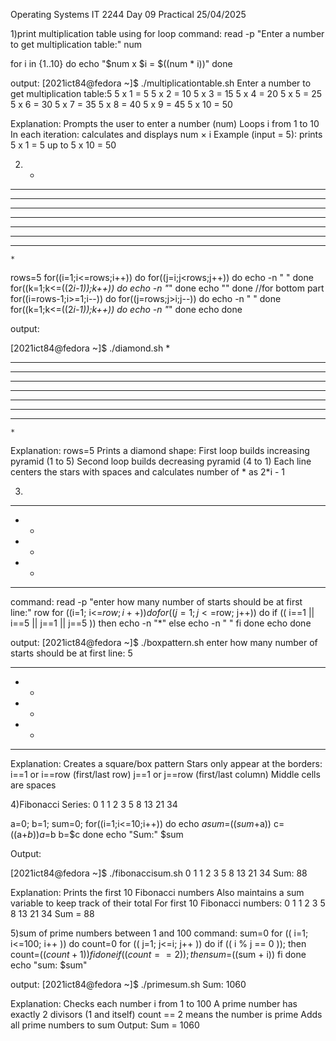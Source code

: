 Operating Systems IT 2244
Day 09 Practical
25/04/2025

1)print multiplication table using for loop
command:
read -p "Enter a number to get multiplication table:" num

for i in {1..10}
do
    echo "$num x $i = $((num * i))"
done

output:
[2021ict84@fedora ~]$ ./multiplicationtable.sh
Enter a number to get multiplication table:5
5 x 1 = 5
5 x 2 = 10
5 x 3 = 15
5 x 4 = 20
5 x 5 = 25
5 x 6 = 30
5 x 7 = 35
5 x 8 = 40
5 x 9 = 45
5 x 10 = 50

Explanation:
Prompts the user to enter a number (num)
Loops i from 1 to 10
In each iteration: calculates and displays num × i
Example (input = 5): prints 5 x 1 = 5 up to 5 x 10 = 50

2)  *        
   ***
  *****
 *******
*********
 *******
  *****
   ***
    *

   
rows=5
for((i=1;i<=rows;i++))
    do
    for((j=i;j<rows;j++))
    do
    echo -n " "
    done
    for((k=1;k<=((2*i-1));k++))
    do
    echo -n "*"
    done
    echo ""
    done
//for bottom part
for((i=rows-1;i>=1;i--))
do
for((j=rows;j>i;j--))
do
echo -n " "
done
for((k=1;k<=((2*i-1));k++))
do
echo -n "*"
done
echo
done

output:

[2021ict84@fedora ~]$ ./diamond.sh
    *
   ***
  *****
 *******
*********
 *******
  *****
   ***
    *

Explanation:
rows=5
Prints a diamond shape:
First loop builds increasing pyramid (1 to 5)
Second loop builds decreasing pyramid (4 to 1)
Each line centers the stars with spaces and calculates number of * as 2*i - 1

3)
*****
*   *
*   *
*   *
*****
command:
read -p "enter how many number of starts should be at first line:" row
for ((i=1; i<=$row; i++))
do
    for ((j=1; j<=$row; j++))
    do
        if (( i==1 || i==5 || j==1 || j==5 ))
        then
            echo -n "*"
        else
            echo -n " "
        fi
    done
    echo
done


output:
[2021ict84@fedora ~]$ ./boxpattern.sh
enter how many number of starts should be at first line: 5
*****
*   *
*   *
*   *
*****

Explanation:
Creates a square/box pattern
Stars only appear at the borders:
i==1 or i==row (first/last row)
j==1 or j==row (first/last column)
Middle cells are spaces

4)Fibonacci Series:
0 1 1 2 3 5 8 13 21 34


a=0;
b=1;
sum=0;
for((i=1;i<=10;i++))
do
echo $a
sum=$(($sum+$a))
c=$(($a+$b))
a=$b
b=$c
done
echo "Sum:" $sum

Output:

[2021ict84@fedora ~]$ ./fibonaccisum.sh
0
1
1
2
3
5
8
13
21
34
Sum: 88

Explanation:
Prints the first 10 Fibonacci numbers
Also maintains a sum variable to keep track of their total
For first 10 Fibonacci numbers: 0 1 1 2 3 5 8 13 21 34
Sum = 88

5)sum of prime numbers between 1 and 100
command:
sum=0
for (( i=1; i<=100; i++ )) 
do
  count=0
  for (( j=1; j<=i; j++ )) 
  do
    if (( i % j == 0 )); then
      count=$((count + 1))
    fi
  done
  if (( count == 2 )); then 
    sum=$((sum + i))
  fi
done
echo "sum: $sum"


output:
[2021ict84@fedora ~]$ ./primesum.sh
Sum: 1060

Explanation:
Checks each number i from 1 to 100
A prime number has exactly 2 divisors (1 and itself)
count == 2 means the number is prime
Adds all prime numbers to sum
Output: Sum = 1060
